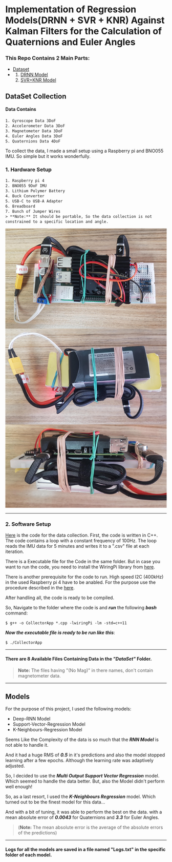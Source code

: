 # **Implementation of Regression Models(DRNN + SVR + KNR) Against Kalman Filters for the Calculation of Quaternions and Euler Angles**

### This Repo Contains 2 Main Parts:

* [Dataset](https://github.com/BanaanKiamanesh/DL_for_Navigation/tree/main/DataSet)
*   1. [DRNN Model](https://github.com/BanaanKiamanesh/DL_for_Navigation/tree/main/RNN%20Model)
    2. [SVR+KNR Model](https://github.com/BanaanKiamanesh/DL_for_Navigation/tree/main/SVR%20Model)

## DataSet Collection

#### Data Contains

    1. Gyroscope Data 3DoF
    2. Accelerometer Data 3DoF
    3. Magnetometer Data 3DoF
    4. Euler Angles Data 3DoF
    5. Quaternions Data 4DoF

To collect the data, I made a small setup using a Raspberry pi and BNO055 IMU. So simple but it works wonderfully.

### 1. Hardware Setup

    1. Raspberry pi 4
    2. BNO055 9DoF IMU
    3. Lithium Polymer Battery
    4. Buck Converter
    5. USB-C to USB-A Adapter
    6. Breadboard
    7. Bunch of Jumper Wires
    > **Note:** It should be portable, So the data collection is not constrained to a specific location and angle.

![Best Data Logger in the Whole World!](images/Hardware_Setup.jpeg)

---

### 2. Software Setup

[Here](https://github.com/BanaanKiamanesh/DL_for_Navigation/tree/main/Data_Collection) is the code for the data collection.
First, the code is written in C++. The code contains a loop with a constant frequency of 100Hz. The loop reads the IMU data for 5 minutes and writes it to a ".csv" file at each iteration.

There is a Executable file for the Code in the same folder.
But in case you want to run the code, you need to install the WiringPi library from [here](http://wiringpi.com/download-and-install/).

There is another prerequisite for the code to run.
High speed I2C (400kHz) in the used Raspberry pi 4 have to be anabled.
For the purpose use the procedure described in the [here](https://www.raspberrypi-spy.co.uk/2018/02/change-raspberry-pi-i2c-bus-speed/).

After handling all, the code is ready to be compiled.

So, Navigate to the folder where the code is and ***run*** the following ***bash*** command:

    $ g++ -o CollectorApp *.cpp -lwiringPi -lm -std=c++11

***Now the executable file is ready to be run like this***:

    $ ./CollectorApp

---

#### **There are 8 Available Files Containing Data in the *"DataSet"* Folder.**

> **Note:** The files having "(No Mag)" in there names, don't contain magnetometer data.
---

## **Models**
For the purpose of this project, I used the following models:
* Deep-RNN Model
* Support-Vector-Regression Model
* K-Neighbours-Regression Model

Seems Like the Complexity of the data is so much that the ***RNN Model*** is not able to handle it.

And it had a huge RMS of ***0.5*** in it's predictions and also the model stopped learning after a few epochs. Although the learning rate was adaptively adjusted. 

So, I decided to use the ***Multi Output Support Vector Regression*** model.
Which seemed to handle the data better.
But, also the Model didn't perform well enough!

So, as a last resort, I used the ***K-Neighbours Regression*** model. Which turned out to be the finest model for this data...

And with a bit of tuning, it was able to perform the best on the data.
with a mean absolute error of ***0.0043*** for Quaternions and ***3.3*** for Euler Angles.

 > (**Note:** The mean absolute error is the average of the absolute errors of the predictions)
---
#### Logs for all the models are saved in a file named "Logs.txt" in the specific folder of each model.